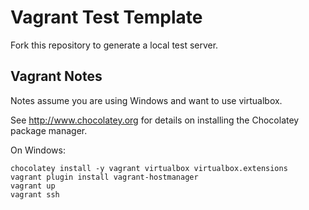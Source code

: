 # Vagrant Test Template

Fork this repository to generate a local test server.

## Vagrant Notes

Notes assume you are using Windows and want to use virtualbox.

See http://www.chocolatey.org for details on installing the Chocolatey package manager.

On Windows:

    chocolatey install -y vagrant virtualbox virtualbox.extensions
    vagrant plugin install vagrant-hostmanager
    vagrant up
    vagrant ssh